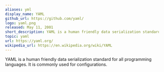 ```yaml
---
aliases: yml
display_name: YAML
github_url: https://github.com/yaml/
logo: yaml.png
released: May 11, 2001
short_description: YAML is a human friendly data serialization standard.
topic: yaml
url: https://yaml.org/
wikipedia_url: https://en.wikipedia.org/wiki/YAML
---
```

YAML is a human friendly data serialization standard for all programming languages. It is commonly used for configurations.
